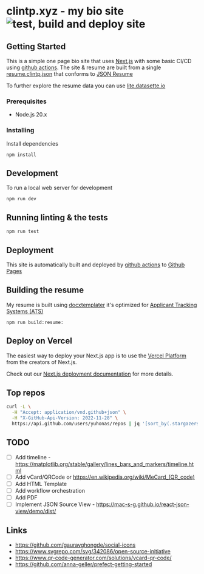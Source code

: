 # clintp.xyz - my bio site &nbsp;![test, build and deploy site](https://github.com/yuhonas/clintp.xyz/workflows/test,%20build%20and%20deploy%20site/badge.svg)

## Getting Started

This is a simple one page bio site that uses [Next.js](https://nextjs.org/) with some basic CI/CD using [github actions](./.github/workflows/ci.yml). The site & resume are built from a single [resume.clintp.json](./resume/resume.clintp.json) that conforms to [JSON Resume](https://jsonresume.org/)


To further explore the resume data you can use [lite.datasette.io](https://lite.datasette.io/?json=https://raw.githubusercontent.com/yuhonas/clintp.xyz/main/resume/resume.clintp.json#/data/resume?_sort=rowid&_facet=name&_facet=location)

### Prerequisites

* Node.js 20.x

### Installing

Install dependencies

```
npm install
```

## Development

To run a local web server for development

```
npm run dev
```

## Running linting & the tests

```
npm run test
```

## Deployment


This site is automatically built and deployed by [github actions](https://github.com/actions) to [Github Pages](https://pages.github.com/)


## Building the resume

My resume is built using [docxtemplater](https://docxtemplater.com/) it's optimized for [Applicant Tracking Systems (ATS)](https://en.wikipedia.org/wiki/Applicant_tracking_system)

```
npm run build:resume:
```


## Deploy on Vercel

The easiest way to deploy your Next.js app is to use the [Vercel Platform](https://vercel.com/new?utm_medium=default-template&filter=next.js&utm_source=create-next-app&utm_campaign=create-next-app-readme) from the creators of Next.js.

Check out our [Next.js deployment documentation](https://nextjs.org/docs/deployment) for more details.

## Top repos
```bash
curl -L \
  -H "Accept: application/vnd.github+json" \
  -H "X-GitHub-Api-Version: 2022-11-28" \
  https://api.github.com/users/yuhonas/repos | jq '[sort_by(.stargazers_count) | reverse | limit(4; .[])]'
```

## TODO
- [ ] Add timeline - https://matplotlib.org/stable/gallery/lines_bars_and_markers/timeline.html
- [ ] Add vCard/QRCode or https://en.wikipedia.org/wiki/MeCard_(QR_code)
- [ ] Add HTML Template
- [ ] Add workflow orchestration
- [ ] Add PDF
- [ ] Implement JSON Source View - https://mac-s-g.github.io/react-json-view/demo/dist/

## Links
* https://github.com/gauravghongde/social-icons
* https://www.svgrepo.com/svg/342086/open-source-initiative
* https://www.qr-code-generator.com/solutions/vcard-qr-code/
* https://github.com/anna-geller/prefect-getting-started

